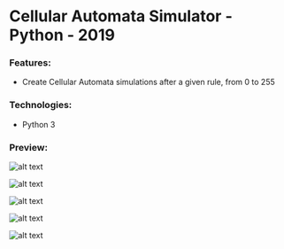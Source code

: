 # Cellular Automata Simulator - Python - 2019


### Features:
- Create Cellular Automata simulations after a given rule, from 0 to 255

### Technologies:
- Python 3

### Preview:

![alt text](https://github.com/panaitescu-paul/ElementaryCellularAutomaton-Python-2019/blob/master/screenshots/s1.png)

![alt text](https://github.com/panaitescu-paul/ElementaryCellularAutomaton-Python-2019/blob/master/screenshots/s2.png)

![alt text](https://github.com/panaitescu-paul/ElementaryCellularAutomaton-Python-2019/blob/master/screenshots/s3.png)

![alt text](https://github.com/panaitescu-paul/ElementaryCellularAutomaton-Python-2019/blob/master/screenshots/s4.png)

![alt text](https://github.com/panaitescu-paul/ElementaryCellularAutomaton-Python-2019/blob/master/screenshots/s5.png)


